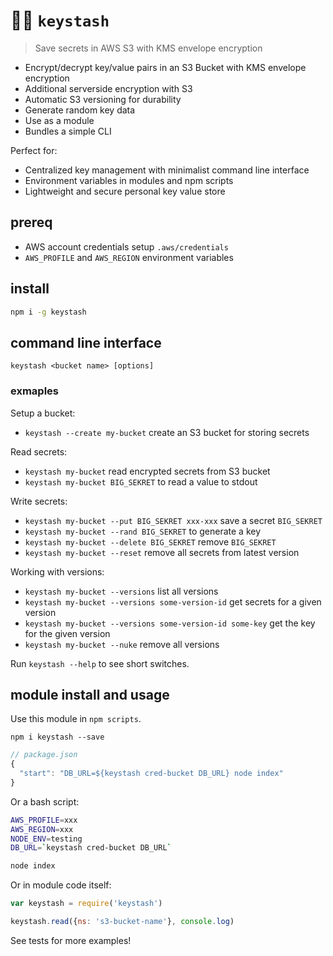 # 🔑💌  `keystash`

> Save secrets in AWS S3 with KMS envelope encryption

- Encrypt/decrypt key/value pairs in an S3 Bucket with KMS envelope encryption
- Additional serverside encryption with S3
- Automatic S3 versioning for durability
- Generate random key data
- Use as a module
- Bundles a simple CLI 

Perfect for:

- Centralized key management with minimalist command line interface
- Environment variables in modules and npm scripts
- Lightweight and secure personal key value store

## prereq

- AWS account credentials setup `.aws/credentials` 
- `AWS_PROFILE` and `AWS_REGION` environment variables

## install

```bash
npm i -g keystash
```

## command line interface

```
keystash <bucket name> [options]
```

### exmaples

Setup a bucket:

- `keystash --create my-bucket` create an S3 bucket for storing secrets

Read secrets:

- `keystash my-bucket` read encrypted secrets from S3 bucket
- `keystash my-bucket BIG_SEKRET` to read a value to stdout

Write secrets:

- `keystash my-bucket --put BIG_SEKRET xxx-xxx` save a secret `BIG_SEKRET`
- `keystash my-bucket --rand BIG_SEKRET` to generate a key
- `keystash my-bucket --delete BIG_SEKRET` remove `BIG_SEKRET`
- `keystash my-bucket --reset` remove all secrets from latest version

Working with versions:

- `keystash my-bucket --versions` list all versions
- `keystash my-bucket --versions some-version-id` get secrets for a given version
- `keystash my-bucket --versions some-version-id some-key` get the key for the given version
- `keystash my-bucket --nuke` remove all versions

Run `keystash --help` to see short switches.

## module install and usage

Use this module in `npm scripts`.

```
npm i keystash --save
```

```javascript
// package.json
{
  "start": "DB_URL=${keystash cred-bucket DB_URL} node index"
}
```

Or a bash script:

```bash
AWS_PROFILE=xxx
AWS_REGION=xxx
NODE_ENV=testing
DB_URL=`keystash cred-bucket DB_URL`

node index
```

Or in module code itself:

```javascript
var keystash = require('keystash')

keystash.read({ns: 's3-bucket-name'}, console.log)
```

See tests for more examples!
